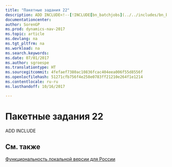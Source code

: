 ```yaml
---
title: "Пакетные задания 22"
description: ADD INCLUDE<!--[!INCLUDE[bn_batchjobs](../../includes/bn_batchjobs_md.md)]-->
documentationcenter: 
author: SorenGP
ms.prod: dynamics-nav-2017
ms.topic: article
ms.devlang: na
ms.tgt_pltfrm: na
ms.workload: na
ms.search.keywords: 
ms.date: 07/01/2017
ms.author: sgroespe
ms.translationtype: HT
ms.sourcegitcommit: 4fefaef7380ac10836fcac404eea006f55d8556f
ms.openlocfilehash: 51271cfb756f4e258e0783ff21210e264f1e1214
ms.contentlocale: ru-ru
ms.lasthandoff: 10/16/2017

---
```

# <a name="batch-jobs-22"></a>Пакетные задания 22
ADD INCLUDE<!--[!INCLUDE[bn_batchjobs](../../includes/bn_batchjobs_md.md)]-->  
  
## <a name="see-also"></a>См. также  
 [Функциональность локальной версии для России](russia-local-functionality.md)

